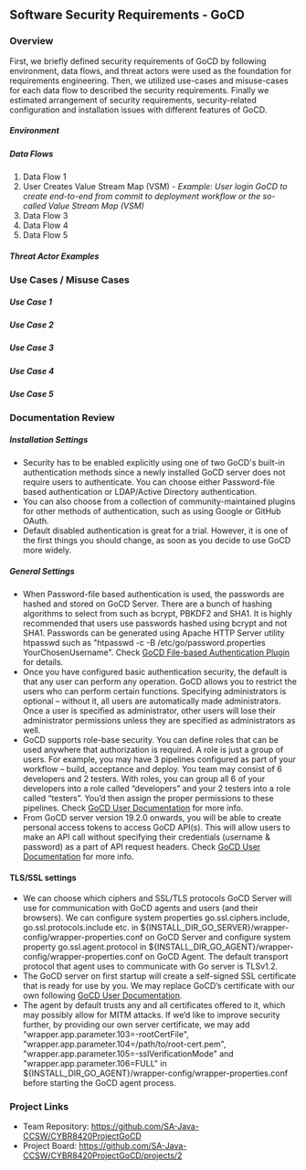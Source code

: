 ## Software Security Requirements - GoCD


### Overview
First, we briefly defined security requirements of GoCD by following environment, data flows, and threat actors were used as the foundation for requirements engineering. Then, we utilized use-cases and misuse-cases for each data flow to described the security requirements. Finally we estimated arrangement of security requirements, security-related configuration and installation issues with different features of GoCD. 

##### Environment 


##### Data Flows
1. Data Flow 1
2. User Creates Value Stream Map (VSM) - *Example: User login GoCD to create end-to-end from commit to deployment workflow or the so-called Value Stream Map (VSM)*
3. Data Flow 3
4. Data Flow 4
5. Data Flow 5

##### Threat Actor Examples

### Use Cases / Misuse Cases

##### Use Case 1

##### Use Case 2

##### Use Case 3

#####  Use Case 4

##### Use Case 5

### Documentation Review
##### Installation Settings
* Security has to be enabled explicitly using one of two GoCD's built-in authentication methods since a newly installed GoCD server does not require users to authenticate. You can choose either Password-file based authentication or LDAP/Active Directory authentication.
* You can also choose from a collection of community-maintained plugins for other methods of authentication, such as using Google or GitHub OAuth.
* Default disabled authentication is great for a trial. However, it is one of the first things you should change, as soon as you decide to use GoCD more widely.
##### General Settings
* When Password-file based authentication is used, the passwords are hashed and stored on GoCD Server. There are a bunch of hashing algorithms to select from such as bcrypt, PBKDF2 and SHA1. It is highly recommended that users use passwords hashed using bcrypt and not SHA1. Passwords can be generated using Apache HTTP Server utility htpasswd such as "htpasswd -c -B /etc/go/password.properties YourChosenUsername". Check [GoCD File-based Authentication Plugin](https://github.com/gocd/gocd-filebased-authentication-plugin#readme) for details.
* Once you have configured basic authentication security, the default is that any user can perform any operation. GoCD allows you to restrict the users who can perform certain functions. Specifying administrators is optional – without it, all users are automatically made administrators. Once a user is specified as administrator, other users will lose their administrator permissions unless they are specified as administrators as well. 
* GoCD supports role-base security. You can define roles that can be used anywhere that authorization is required. A role is just a group of users. For example, you may have 3 pipelines configured as part of your workflow – build, acceptance and deploy. You team may consist of 6 developers and 2 testers. With roles, you can group all 6 of your developers into a role called “developers” and your 2 testers into a role called “testers”. You’d then assign the proper permissions to these pipelines. Check [GoCD User Documentation](https://docs.gocd.org/current/configuration/managing_users.html) for more info.
* From GoCD server version 19.2.0 onwards, you will be able to create personal access tokens to access GoCD API(s). This will allow users to make an API call without specifying their credentials (username & password) as a part of API request headers. Check [GoCD User Documentation](https://docs.gocd.org/current/configuration/access_tokens.html) for more info.

#### TLS/SSL settings
* We can choose which ciphers and SSL/TLS protocols GoCD Server will use for communication with GoCD agents and users (and their browsers). We can configure system properties go.ssl.ciphers.include,	go.ssl.protocols.include etc. in  ${INSTALL_DIR_GO_SERVER}/wrapper-config/wrapper-properties.conf on GoCD Server and configure system property go.ssl.agent.protocol in ${INSTALL_DIR_GO_AGENT}/wrapper-config/wrapper-properties.conf on GoCD Agent. The default transport protocol that agent uses to communicate with Go server is TLSv1.2. 
* The GoCD server on first startup will create a self-signed SSL certificate that is ready for use by you. We may replace GoCD’s certificate with our own following [GoCD User Documentation](https://docs.gocd.org/current/installation/ssl_tls/custom_server_certificate.html).
* The agent by default trusts any and all certificates offered to it, which may possibly allow for MITM attacks. If we’d like to improve security further, by providing our own server certificate, we may add "wrapper.app.parameter.103=-rootCertFile", "wrapper.app.parameter.104=/path/to/root-cert.pem", "wrapper.app.parameter.105=-sslVerificationMode" and "wrapper.app.parameter.106=FULL" in ${INSTALL_DIR_GO_AGENT}/wrapper-config/wrapper-properties.conf before starting the GoCD agent process.

### Project Links
* Team Repository: https://github.com/SA-Java-CCSW/CYBR8420ProjectGoCD
* Project Board: https://github.com/SA-Java-CCSW/CYBR8420ProjectGoCD/projects/2
